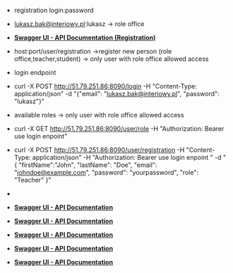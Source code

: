 - registration  login:password
- lukasz.bak@interiowy.pl:lukasz  ->  role office

- **[Swagger UI - API Documentation (Registration) ](http://51.79.251.86:8090/webjars/swagger-ui/index.html)**

- host:port/user/registration  ->register  new person (role office,teacher,student)  -> only user with role office allowed access

 - login endpoint
 - curl -X POST http://51.79.251.86:8090/login -H "Content-Type: application/json" -d "{\"email\": \"lukasz.bak@interiowy.pl\", \"password\": \"lukasz\"}"
   
- available roles -> only user with role office allowed access
- curl -X GET http://51.79.251.86:8090/user/role -H "Authorization: Bearer use login enpoint"


- curl -X POST http://51.79.251.86:8090/user/registration -H "Content-Type: application/json" -H "Authorization: Bearer use login enpoint " -d "{
    \"firstName\":\"John\",
    \"lastName\": \"Doe\",
    \"email\": \"johndoe@example.com\",
    \"password\": \"yourpassword\",
    \"role\": \"Teacher\"
  }"
- 








- **[Swagger UI - API Documentation](http://51.79.251.86:8081/webjars/swagger-ui/index.html)**

- **[Swagger UI - API Documentation](http://51.79.251.86:8082/webjars/swagger-ui/index.html)**

- **[Swagger UI - API Documentation](http://51.79.251.86:8083/webjars/swagger-ui/index.html)**

- **[Swagger UI - API Documentation](http://51.79.251.86:8084/webjars/swagger-ui/index.html)**

 - **[Swagger UI - API Documentation](http://51.79.251.86:8085/webjars/swagger-ui/index.html)**
